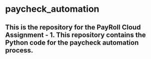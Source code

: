 # paycheck_automation
## This is the repository for the PayRoll Cloud Assignment - 1. This repository contains the Python code for the paycheck automation process.
